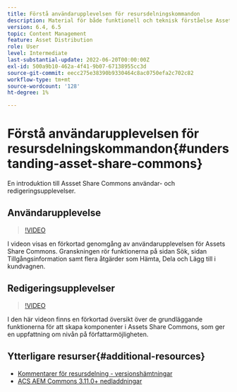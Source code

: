 ```yaml
---
title: Förstå användarupplevelsen för resursdelningskommandon
description: Material för både funktionell och teknisk förståelse Assets Share Commons
version: 6.4, 6.5
topic: Content Management
feature: Asset Distribution
role: User
level: Intermediate
last-substantial-update: 2022-06-20T00:00:00Z
exl-id: 500a9b10-462a-4f41-9b07-67138955cc3d
source-git-commit: eecc275e38390b9330464c8ac0750efa2c702c82
workflow-type: tm+mt
source-wordcount: '128'
ht-degree: 1%

---
```


# Förstå användarupplevelsen för resursdelningskommandon{#understanding-asset-share-commons}

En introduktion till Assset Share Commons användar- och redigeringsupplevelser.

## Användarupplevelse

>[!VIDEO](https://video.tv.adobe.com/v/20497?quality=12&learn=on)

I videon visas en förkortad genomgång av användarupplevelsen för Assets Share Commons. Granskningen rör funktionerna på sidan Sök, sidan Tillgångsinformation samt flera åtgärder som Hämta, Dela och Lägg till i kundvagnen.

## Redigeringsupplevelser

>[!VIDEO](https://video.tv.adobe.com/v/20498?quality=12&learn=on)

I den här videon finns en förkortad översikt över de grundläggande funktionerna för att skapa komponenter i Assets Share Commons, som ger en uppfattning om nivån på författarmöjligheten.

## Ytterligare resurser{#additional-resources}

* [Kommentarer för resursdelning - versionshämtningar](https://github.com/Adobe-Marketing-Cloud/asset-share-commons/releases)
* [ACS AEM Commons 3.11.0+ nedladdningar](https://github.com/Adobe-Consulting-Services/acs-aem-commons/releases)
